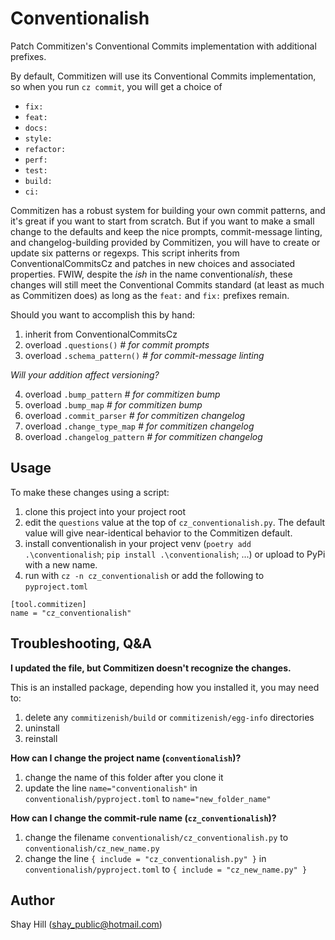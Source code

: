 # Conventionalish

Patch Commitizen's Conventional Commits implementation with additional prefixes.

By default, Commitizen will use its Conventional Commits implementation, so when you run `cz commit`, you will get a choice of 

* `fix:`
* `feat:`
* `docs:`
* `style:`
* `refactor:`
* `perf:`
* `test:`
* `build:`
* `ci:`

Commitizen has a robust system for building your own commit patterns, and it's great if you want to start from scratch. But if you want to make a small change to the defaults and keep the nice prompts, commit-message linting, and changelog-building provided by Commitizen, you will have to create or update six patterns or regexps. This script inherits from ConventionalCommitsCz and patches in new choices and associated properties. FWIW, despite the *ish* in the name conventional*ish*, these changes will still meet the Conventional Commits standard (at least as much as Commitizen does) as long as the `feat:` and `fix:` prefixes remain.

Should you want to accomplish this by hand:

1. inherit from ConventionalCommitsCz
2. overload `.questions()`  *# for commit prompts*
3. overload `.schema_pattern()`  *# for commit-message linting*

*Will your addition affect versioning?*

4. overload `.bump_pattern`  *# for commitizen bump*
5. overload `.bump_map`  *# for commitizen bump*
6. overload `.commit_parser`  *# for commitizen changelog*
7. overload `.change_type_map`  *# for commitizen changelog* 
8. overload `.changelog_pattern`  *# for commitizen changelog*

## Usage

To make these changes using a script:

1. clone this project into your project root
2. edit the `questions` value at the top of `cz_conventionalish.py`. The default value will give near-identical behavior to the Commitizen default.
3. install conventionalish in your project venv (`poetry add .\conventionalish`; `pip install .\conventionalish`; ...) or upload to PyPi with a new name.
4. run with `cz -n cz_conventionalish` or add the following to `pyproject.toml`

~~~
[tool.commitizen]
name = "cz_conventionalish"
~~~

## Troubleshooting, Q&A

**I updated the file, but Commitizen doesn't recognize the changes.**

This is an installed package, depending how you installed it, you may need to:

1. delete any `commitizenish/build` or `commitizenish/egg-info` directories
2. uninstall
3. reinstall

**How can I change the project name (`conventionalish`)?**

1. change the name of this folder after you clone it
2. update the line `name="conventionalish"` in `conventionalish/pyproject.toml` to `name="new_folder_name"`

**How can I change the commit-rule name (`cz_conventionalish`)?**

1. change the filename `conventionalish/cz_conventionalish.py` to `conventionalish/cz_new_name.py`
2. change the line `{ include = "cz_conventionalish.py" }` in `conventionalish/pyproject.toml` to `{ include = "cz_new_name.py" }`

## Author
Shay Hill (shay_public@hotmail.com)
